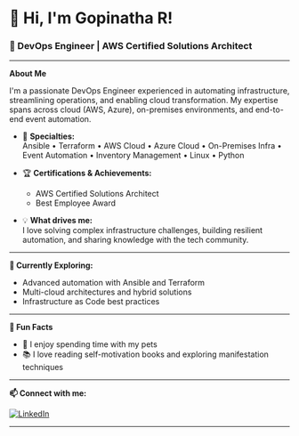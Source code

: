# 👋 Hi, I'm Gopinatha R!

### 🚀 DevOps Engineer | AWS Certified Solutions Architect

---

**About Me**

I'm a passionate DevOps Engineer experienced in automating infrastructure, streamlining operations, and enabling cloud transformation. My expertise spans across cloud (AWS, Azure), on-premises environments, and end-to-end event automation.

- 🔧 **Specialties:**  
  Ansible • Terraform • AWS Cloud • Azure Cloud • On-Premises Infra • Event Automation • Inventory Management • Linux • Python

- 🏆 **Certifications & Achievements:**  
  - AWS Certified Solutions Architect  
  - Best Employee Award

- 💡 **What drives me:**  
  I love solving complex infrastructure challenges, building resilient automation, and sharing knowledge with the tech community.

---

**🌱 Currently Exploring:**
- Advanced automation with Ansible and Terraform
- Multi-cloud architectures and hybrid solutions
- Infrastructure as Code best practices

---

**🎉 Fun Facts**
- 🐾 I enjoy spending time with my pets
- 📚 I love reading self-motivation books and exploring manifestation techniques

---

**📫 Connect with me:**

[![LinkedIn](https://img.shields.io/badge/LinkedIn-Connect-blue?logo=linkedin)](https://www.linkedin.com/in/gopinatha-r)

---

<!--
✨ *Let’s automate, optimize, and innovate together!*
-->
